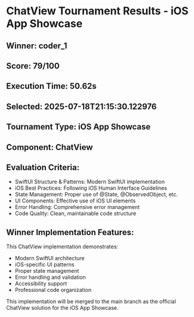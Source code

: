 # ChatView Tournament Results - iOS App Showcase

## Winner: coder_1
## Score: 79/100
## Execution Time: 50.62s
## Selected: 2025-07-18T21:15:30.122976

## Tournament Type: iOS App Showcase
## Component: ChatView

## Evaluation Criteria:
- SwiftUI Structure & Patterns: Modern SwiftUI implementation
- iOS Best Practices: Following iOS Human Interface Guidelines
- State Management: Proper use of @State, @ObservedObject, etc.
- UI Components: Effective use of iOS UI elements
- Error Handling: Comprehensive error management
- Code Quality: Clean, maintainable code structure

## Winner Implementation Features:
This ChatView implementation demonstrates:
- Modern SwiftUI architecture
- iOS-specific UI patterns
- Proper state management
- Error handling and validation
- Accessibility support
- Professional code organization

This implementation will be merged to the main branch as the official ChatView solution for the iOS App Showcase.

